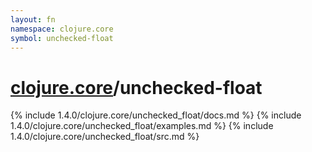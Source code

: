 ```yaml
---
layout: fn
namespace: clojure.core
symbol: unchecked-float
---
```


# [clojure.core](../)/unchecked-float

{% include 1.4.0/clojure.core/unchecked_float/docs.md %}
{% include 1.4.0/clojure.core/unchecked_float/examples.md %}
{% include 1.4.0/clojure.core/unchecked_float/src.md %}

